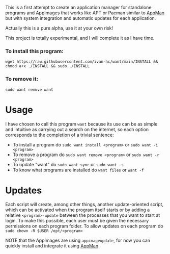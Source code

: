 This is a first attempt to create an application manager for standalone programs and AppImages that works like APT or Pacman similar to [AppMan](https://github.com/ivan-hc/AppMan) but with system integration and automatic updates for each application.

Actually this is a pure alpha, use it at your own risk!

This project is totally experimental, and I will complete it as I have time.

### To install this program:

`wget https://raw.githubusercontent.com/ivan-hc/want/main/INSTALL && chmod a+x ./INSTALL && sudo ./INSTALL`

### To remove it:

`sudo want remove want`

# Usage
I have chosen to call this program `want` because its use can be as simple and intuitive as carrying out a search on the internet, so each option corresponds to the completion of a trivial sentence:

- To install a program do `sudo want install <program>` or `sudo want -i <program>`
- To remove a program do `sudo want remove <program>` or `sudo want -r <program>`
- To update "want" do `sudo want sync` or `sudo want -s`
- To know what programs are installed do `want files` or `want -f`

# Updates
Each script will create, among other things, another update-oriented script, which can be activated when the program itself starts or by adding a relative `<program>-update` between the processes that you want to start at login. To make this possible, each user must be given the necessary permissions on each program folder.
To allow updates on each program do `sudo chown -R $USER /opt/<program>`

NOTE that the AppImages are using `appimageupdate`, for now you can quickly install and integrate it using [AppMan](https://github.com/ivan-hc/AppMan).
